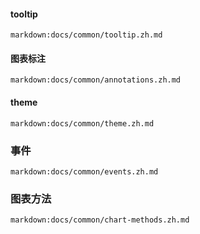 #### tooltip

`markdown:docs/common/tooltip.zh.md`

#### 图表标注

`markdown:docs/common/annotations.zh.md`

#### theme

`markdown:docs/common/theme.zh.md`

### 事件

`markdown:docs/common/events.zh.md`

### 图表方法

`markdown:docs/common/chart-methods.zh.md`
